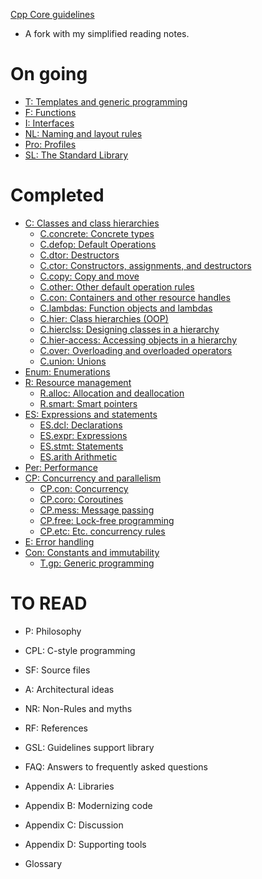 [Cpp Core guidelines](https://github.com/isocpp/CppCoreGuidelines/blob/master/CppCoreGuidelines.md)
- A fork with my simplified reading notes.

# On going
- [T:          Templates and generic programming](T.md)
- [F:          Functions](F.md)
- [I:          Interfaces](I.md)
- [NL:         Naming and layout rules](NL.md)
- [Pro:        Profiles](Pro.md)
- [SL:         The Standard Library](SL.md)

# Completed
- [C:          Classes and class hierarchies](C.md)
  - [C.concrete: Concrete types](C.concrete.md)
  - [C.defop:    Default Operations](C.defop.md)
  - [C.dtor:     Destructors](C.dtor.md)
  - [C.ctor:     Constructors, assignments, and destructors](C.ctor.md)
  - [C.copy:     Copy and move](C.copy.md)
  - [C.other:    Other default operation rules](C.other.md)
  - [C.con:      Containers and other resource handles](C.con.md)
  - [C.lambdas:  Function objects and lambdas](C.lambdas.md)
  - [C.hier:     Class hierarchies (OOP)](C.hier.md)
  - [C.hierclss: Designing classes in a hierarchy](C.hierclass.md)
  - [C.hier-access: Accessing objects in a hierarchy](C.hier.access.md)
  - [C.over:     Overloading and overloaded operators](C.over.md)
  - [C.union:    Unions](C.union.md)
- [Enum:       Enumerations](Enum.md)
- [R:          Resource management](R.md)
  - [R.alloc:    Allocation and deallocation](R.alloc.md)
  - [R.smart:    Smart pointers](R.smart.md)
- [ES:         Expressions and statements](ES.md)
  - [ES.dcl:     Declarations](ES.dcl.md)
  - [ES.expr: Expressions](ES.expr.md)
  - [ES.stmt:    Statements](ES.stmt.md)
  - [ES.arith    Arithmetic](ES.arith.md)
- [Per:        Performance](Per.md)
- [CP:         Concurrency and parallelism](CP.md)
  - [CP.con:     Concurrency](CP.con.md)
  - [CP.coro:    Coroutines](CP.coro.md)
  - [CP.mess:    Message passing](CP.mess.md)
  - [CP.free:    Lock-free programming](CP.free.md)
  - [CP.etc:     Etc. concurrency rules](CP.etc.md)
- [E:          Error handling](E.md)
- [Con:        Constants and immutability](CON.md)
  - [T.gp: Generic programming](T.gp.md)
# TO READ
- P: Philosophy

- CPL: C-style programming
- SF: Source files
- A: Architectural ideas
- NR: Non-Rules and myths
- RF: References
- GSL: Guidelines support library
- FAQ: Answers to frequently asked questions
- Appendix A: Libraries
- Appendix B: Modernizing code
- Appendix C: Discussion
- Appendix D: Supporting tools
- Glossary
